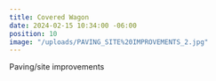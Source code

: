```yaml
---
title: Covered Wagon
date: 2024-02-15 10:34:00 -06:00
position: 10
image: "/uploads/PAVING_SITE%20IMPROVEMENTS_2.jpg"
---
```


Paving/site improvements